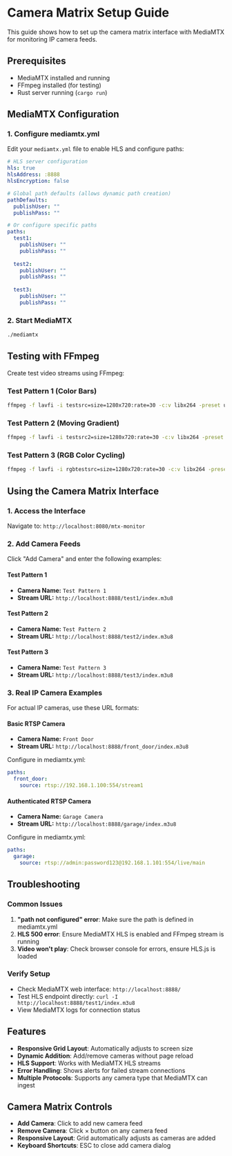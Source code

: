 # Camera Matrix Setup Guide

This guide shows how to set up the camera matrix interface with MediaMTX for monitoring IP camera feeds.

## Prerequisites

- MediaMTX installed and running
- FFmpeg installed (for testing)
- Rust server running (`cargo run`)

## MediaMTX Configuration

### 1. Configure mediamtx.yml

Edit your `mediamtx.yml` file to enable HLS and configure paths:

```yaml
# HLS server configuration
hls: true
hlsAddress: :8888
hlsEncryption: false

# Global path defaults (allows dynamic path creation)
pathDefaults:
  publishUser: ""
  publishPass: ""

# Or configure specific paths
paths:
  test1:
    publishUser: ""
    publishPass: ""
    
  test2:
    publishUser: ""
    publishPass: ""
    
  test3:
    publishUser: ""
    publishPass: ""
```

### 2. Start MediaMTX

```bash
./mediamtx
```

## Testing with FFmpeg

Create test video streams using FFmpeg:

### Test Pattern 1 (Color Bars)
```bash
ffmpeg -f lavfi -i testsrc=size=1280x720:rate=30 -c:v libx264 -preset ultrafast -pix_fmt yuv420p -f flv rtmp://localhost:1935/test1
```

### Test Pattern 2 (Moving Gradient)
```bash
ffmpeg -f lavfi -i testsrc2=size=1280x720:rate=30 -c:v libx264 -preset ultrafast -pix_fmt yuv420p -f flv rtmp://localhost:1935/test2
```

### Test Pattern 3 (RGB Color Cycling)
```bash
ffmpeg -f lavfi -i rgbtestsrc=size=1280x720:rate=30 -c:v libx264 -preset ultrafast -pix_fmt yuv420p -f flv rtmp://localhost:1935/test3
```

## Using the Camera Matrix Interface

### 1. Access the Interface

Navigate to: `http://localhost:8080/mtx-monitor`

### 2. Add Camera Feeds

Click "Add Camera" and enter the following examples:

#### Test Pattern 1
- **Camera Name:** `Test Pattern 1`
- **Stream URL:** `http://localhost:8888/test1/index.m3u8`

#### Test Pattern 2
- **Camera Name:** `Test Pattern 2`
- **Stream URL:** `http://localhost:8888/test2/index.m3u8`

#### Test Pattern 3
- **Camera Name:** `Test Pattern 3`
- **Stream URL:** `http://localhost:8888/test3/index.m3u8`

### 3. Real IP Camera Examples

For actual IP cameras, use these URL formats:

#### Basic RTSP Camera
- **Camera Name:** `Front Door`
- **Stream URL:** `http://localhost:8888/front_door/index.m3u8`

Configure in mediamtx.yml:
```yaml
paths:
  front_door:
    source: rtsp://192.168.1.100:554/stream1
```

#### Authenticated RTSP Camera
- **Camera Name:** `Garage Camera`
- **Stream URL:** `http://localhost:8888/garage/index.m3u8`

Configure in mediamtx.yml:
```yaml
paths:
  garage:
    source: rtsp://admin:password123@192.168.1.101:554/live/main
```

## Troubleshooting

### Common Issues

1. **"path not configured" error**: Make sure the path is defined in mediamtx.yml
2. **HLS 500 error**: Ensure MediaMTX HLS is enabled and FFmpeg stream is running
3. **Video won't play**: Check browser console for errors, ensure HLS.js is loaded

### Verify Setup

- Check MediaMTX web interface: `http://localhost:8888/`
- Test HLS endpoint directly: `curl -I http://localhost:8888/test1/index.m3u8`
- View MediaMTX logs for connection status

## Features

- **Responsive Grid Layout**: Automatically adjusts to screen size
- **Dynamic Addition**: Add/remove cameras without page reload
- **HLS Support**: Works with MediaMTX HLS streams
- **Error Handling**: Shows alerts for failed stream connections
- **Multiple Protocols**: Supports any camera type that MediaMTX can ingest

## Camera Matrix Controls

- **Add Camera**: Click to add new camera feed
- **Remove Camera**: Click × button on any camera feed
- **Responsive Layout**: Grid automatically adjusts as cameras are added
- **Keyboard Shortcuts**: ESC to close add camera dialog